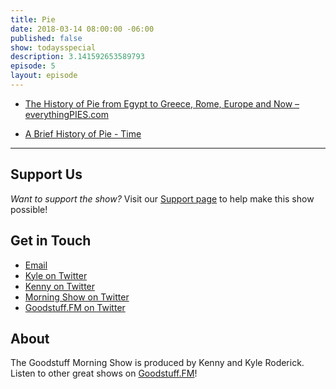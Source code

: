 ```yaml
---
title: Pie
date: 2018-03-14 08:00:00 -06:00
published: false
show: todaysspecial
description: 3.141592653589793
episode: 5
layout: episode
---
```


* [The History of Pie from Egypt to Greece, Rome, Europe and Now – everythingPIES.com](https://www.everythingpies.com/history-of-pie/#pieworld)

* [A Brief History of Pie - Time](http://time.com/3958057/history-of-pie/)

***

## Support Us
*Want to support the show?* Visit our [Support page](https://goodstuff.fm/support) to help make this show possible!

## Get in Touch
* [Email](mailto:kyle@goodstuff.fm)
* [Kyle on Twitter](http://twitter.com/dogburps)
* [Kenny on Twitter](http://twitter.com/pizzarobotics)
* [Morning Show on Twitter](http://twitter.com/morningshowam)
* [Goodstuff.FM on Twitter](http://twitter.com/goodstufffm)

## About
The Goodstuff Morning Show is produced by Kenny and Kyle Roderick. Listen to other great shows on [Goodstuff.FM](http://goodstuff.fm/shows)!